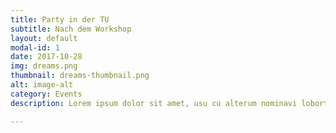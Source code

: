 ```yaml
---
title: Party in der TU
subtitle: Nach dem Workshop
layout: default
modal-id: 1
date: 2017-10-28
img: dreams.png
thumbnail: dreams-thumbnail.png
alt: image-alt
category: Events
description: Lorem ipsum dolor sit amet, usu cu alterum nominavi lobortis. At duo novum diceret. Tantas apeirian vix et, usu sanctus postulant inciderint ut, populo diceret necessitatibus in vim. Cu eum dicam feugiat noluisse.

---
```


